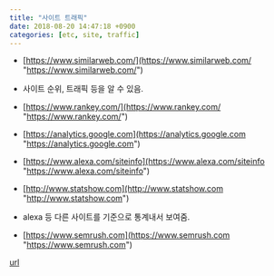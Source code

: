```yaml
---
title: "사이트 트래픽"
date: 2018-08-20 14:47:18 +0900
categories: [etc, site, traffic]
---
```


- [https://www.similarweb.com/](https://www.similarweb.com/ "https://www.similarweb.com/")
- 사이트 순위, 트래픽 등을 알 수 있음.

- [https://www.rankey.com/](https://www.rankey.com/ "https://www.rankey.com/")
- [https://analytics.google.com](https://analytics.google.com "https://analytics.google.com")
- [https://www.alexa.com/siteinfo](https://www.alexa.com/siteinfo "https://www.alexa.com/siteinfo")
- [http://www.statshow.com](http://www.statshow.com "http://www.statshow.com")
- alexa 등 다른 사이트를 기준으로 통계내서 보여줌.

- [https://www.semrush.com](https://www.semrush.com "https://www.semrush.com")




[url](http://www.mins01.com/mh/tech/read/1188)